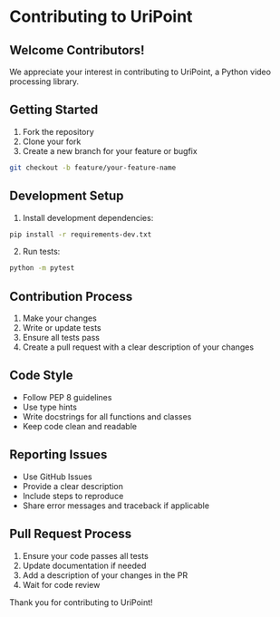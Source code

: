 # Contributing to UriPoint

## Welcome Contributors!

We appreciate your interest in contributing to UriPoint, a Python video processing library.

## Getting Started

1. Fork the repository
2. Clone your fork
3. Create a new branch for your feature or bugfix

```bash
git checkout -b feature/your-feature-name
```

## Development Setup

1. Install development dependencies:
```bash
pip install -r requirements-dev.txt
```

2. Run tests:
```bash
python -m pytest
```

## Contribution Process

1. Make your changes
2. Write or update tests
3. Ensure all tests pass
4. Create a pull request with a clear description of your changes

## Code Style

- Follow PEP 8 guidelines
- Use type hints
- Write docstrings for all functions and classes
- Keep code clean and readable

## Reporting Issues

- Use GitHub Issues
- Provide a clear description
- Include steps to reproduce
- Share error messages and traceback if applicable

## Pull Request Process

1. Ensure your code passes all tests
2. Update documentation if needed
3. Add a description of your changes in the PR
4. Wait for code review

Thank you for contributing to UriPoint!

